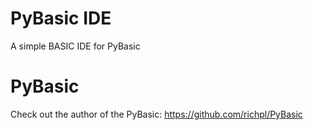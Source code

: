 # PyBasic IDE

A simple BASIC IDE for PyBasic

# PyBasic

Check out the author of the PyBasic: https://github.com/richpl/PyBasic
